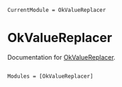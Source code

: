 ```@meta
CurrentModule = OkValueReplacer
```

# OkValueReplacer

Documentation for [OkValueReplacer](https://github.com/okatsn/OkValueReplacer.jl).

```@index
```

```@autodocs
Modules = [OkValueReplacer]
```
